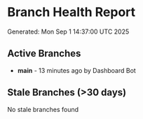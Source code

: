 # Branch Health Report
Generated: Mon Sep  1 14:37:00 UTC 2025

## Active Branches
- **main** - 13 minutes ago by Dashboard Bot

## Stale Branches (>30 days)
No stale branches found
